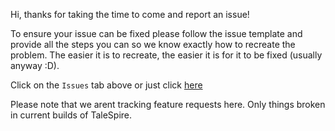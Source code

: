 Hi, thanks for taking the time to come and report an issue!

To ensure your issue can be fixed please follow the issue template and provide all the steps you can so we know exactly how to recreate the problem. The easier it is to recreate, the easier it is for it to be fixed (usually anyway :D).

Click on the `Issues` tab above or just click [here](https://github.com/Bouncyrock/TaleSpire-Beta-Public-Issue-Tracker/issues)

Please note that we arent tracking feature requests here. Only things broken in current builds of TaleSpire.
